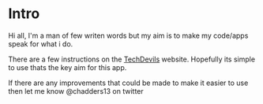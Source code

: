 <div>
<h1>Intro</h1>
<p>Hi all, I'm a man of few writen words but my aim is to make my code/apps speak for what i do.</p>

<p>There are a few instructions on the <a href="http://techdevils.co.uk">TechDevils</a> website. Hopefully its simple to use thats the key aim for this app.</p>
<p>If there are any improvements that could be made to make it easier to use then let me know @chadders13 on twitter</p>
</div>